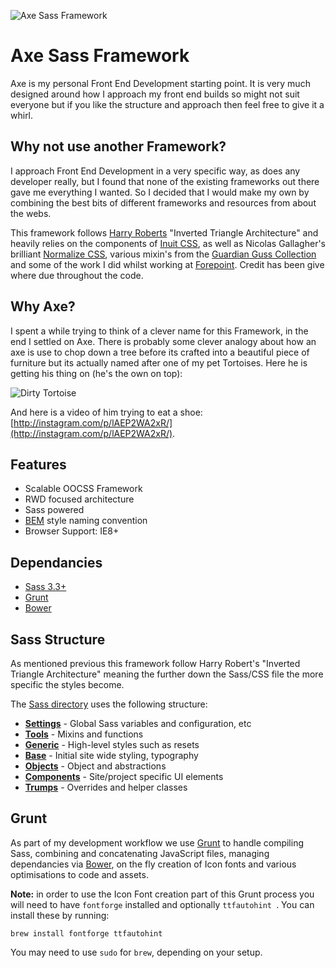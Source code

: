 ![Axe Sass Framework](http://cl.ly/Uhp0/download/AXE-Logo.png)

# Axe Sass Framework

Axe is my personal Front End Development starting point. It is very much designed around how I approach my front end builds so might not suit everyone but if you like the structure and approach then feel free to give it a whirl.

## Why not use another Framework?

I approach Front End Development in a very specific way, as does any developer really, but I found that none of the existing frameworks out there gave me everything I wanted. So I decided that I would make my own by combining the best bits of different frameworks and resources from about the webs.

This framework follows [Harry Roberts](http://www.csswizardry.com) "Inverted Triangle Architecture" and heavily relies on the components of [Inuit CSS](https://github.com/inuitcss), as well as Nicolas Gallagher's brilliant [Normalize CSS](https://github.com/necolas/normalize.css), various mixin's from the [Guardian Guss Collection](https://github.com/guardian/guss) and some of the work I did whilst working at [Forepoint](https://github.com/forepoint/Forepoint-SASS-Framework). Credit has been give where due throughout the code.

## Why Axe?

I spent a while trying to think of a clever name for this Framework, in the end I settled on Axe. There is probably some clever analogy about how an axe is use to chop down a tree before its crafted into a beautiful piece of furniture but its actually named after one of my pet Tortoises. Here he is getting his thing on (he's the own on top):

![Dirty Tortoise](http://distilleryimage8.ak.instagram.com/525f9d70df2d11e1b07922000a1e9bee_7.jpg)

And here is a video of him trying to eat a shoe: [http://instagram.com/p/lAEP2WA2xR/](http://instagram.com/p/lAEP2WA2xR/).

## Features

- Scalable OOCSS Framework
- RWD focused architecture
- Sass powered
- [BEM](http://bem.info/) style naming convention
- Browser Support: IE8+

## Dependancies

- [Sass 3.3+](http://sass-lang.com/)
- [Grunt](http://gruntjs.com/)
- [Bower](http://bower.io/)

## Sass Structure

As mentioned previous this framework follow Harry Robert's "Inverted Triangle Architecture" meaning the further down the Sass/CSS file the more specific the styles become.

The [Sass directory](https://github.com/shaunbent/Axe/tree/master/assets/sass) uses the following structure:

- **[Settings](https://github.com/shaunbent/Axe/tree/master/assets/sass/settings)** - Global Sass variables and configuration, etc
- **[Tools](https://github.com/shaunbent/Axe/tree/master/assets/sass/tools)** - Mixins and functions
- **[Generic](https://github.com/shaunbent/Axe/tree/master/assets/sass/generic)** - High-level styles such as resets
- **[Base](https://github.com/shaunbent/Axe/tree/master/assets/sass/base)** - Initial site wide styling, typography
- **[Objects](https://github.com/shaunbent/Axe/tree/master/assets/sass/objects)** - Object and abstractions
- **[Components](https://github.com/shaunbent/Axe/tree/master/assets/sass/components)** - Site/project specific UI elements
- **[Trumps](https://github.com/shaunbent/Axe/tree/master/assets/sass/trumps)** - Overrides and helper classes

## Grunt

As part of my development workflow we use [Grunt](http://gruntjs.com/) to handle compiling Sass, combining and concatenating JavaScript files, managing dependancies via [Bower](http://bower.io/), on the fly creation of Icon fonts and various optimisations to code and assets.

**Note:** in order to use the Icon Font creation part of this Grunt process you will need to have `fontforge` installed and optionally `ttfautohint `. You can install these by running:

	brew install fontforge ttfautohint

You may need to use `sudo` for `brew`, depending on your setup.
